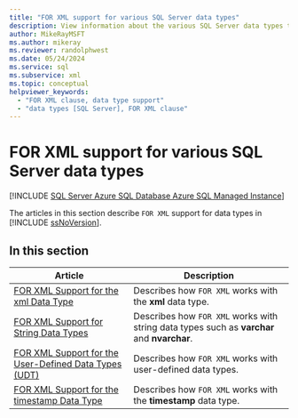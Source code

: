 ```yaml
---
title: "FOR XML support for various SQL Server data types"
description: View information about the various SQL Server data types that are supported by the FOR XML clause in an SQL query.
author: MikeRayMSFT
ms.author: mikeray
ms.reviewer: randolphwest
ms.date: 05/24/2024
ms.service: sql
ms.subservice: xml
ms.topic: conceptual
helpviewer_keywords:
  - "FOR XML clause, data type support"
  - "data types [SQL Server], FOR XML clause"
---
```

# FOR XML support for various SQL Server data types

[!INCLUDE [SQL Server Azure SQL Database Azure SQL Managed Instance](../../includes/applies-to-version/sql-asdb-asdbmi.md)]

The articles in this section describe `FOR XML` support for data types in [!INCLUDE [ssNoVersion](../../includes/ssnoversion-md.md)].

## In this section

| Article | Description |
| --- | --- |
| [FOR XML Support for the xml Data Type](for-xml-support-for-the-xml-data-type.md) | Describes how `FOR XML` works with the **xml** data type. |
| [FOR XML Support for String Data Types](for-xml-support-for-string-data-types.md) | Describes how `FOR XML` works with string data types such as **varchar** and **nvarchar**. |
| [FOR XML Support for the User-Defined Data Types (UDT)](for-xml-support-for-the-user-defined-data-types-udt.md) | Describes how `FOR XML` works with user-defined data types. |
| [FOR XML Support for the timestamp Data Type](for-xml-support-for-the-timestamp-data-type.md) | Describes how `FOR XML` works with the **timestamp** data type. |
